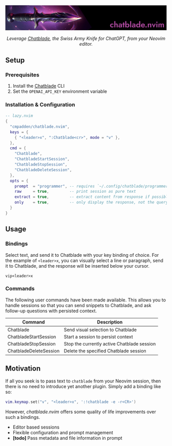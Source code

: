<div align="center">
    <img alt="chatblade.nvim banner" src=".github/chatblade.nvim.png">
    <br>
    <p>
        <i>Leverage <a href="https://github.com/npiv/chatblade">Chatblade</a>, the Swiss Army Knife for ChatGPT, from your Neovim editor.</i>
    </p>
</div>

## Setup

### Prerequisites

1. Install the [Chatblade](https://github.com/npiv/chatblade) CLI
2. Set the `OPENAI_API_KEY` environment variable

### Installation & Configuration

```lua
-- lazy.nvim
{
  "cmpadden/chatblade.nvim",
  keys = {
    { "<leader>x", ":Chatblade<cr>", mode = "v" },
  },
  cmd = {
    "Chatblade",
    "ChatbladeStartSession",
    "ChatbladeStopSession",
    "ChatbladeDeleteSession",
  },
  opts = {
    prompt  = "programmer", -- requires `~/.config/chatblade/programmer` in filesystem
    raw     = true,         -- print session as pure text
    extract = true,         -- extract content from response if possible (either json or code)
    only    = true,         -- only display the response, not the query
  }
}
```

## Usage

### Bindings

Select text, and send it to Chatblade with your key binding of choice. For the example
of `<leader>x`, you can visually select a line or paragraph, send it to Chatblade, and
the response will be inserted below your cursor.

```
vip<leader>x
```

### Commands

The following user commands have been made available. This allows you to handle sessions
so that you can send snippets to Chatblade, and ask follow-up questions with persisted
context.

| Command                | Description                                 |
| ---------------------- | ------------------------------------------- |
| Chatblade              | Send visual selection to Chatblade          |
| ChatbladeStartSession  | Start a session to persist context          |
| ChatbladeStopSession   | Stop the currently active Chatblade session |
| ChatbladeDeleteSession | Delete the specified Chatblade session      |

## Motivation

If all you seek is to pass text to `chatblade` from your Neovim session, then there is no need to introduce yet another plugin. Simply add a binding like so:

```lua
vim.keymap.set("v", "<leader>x", ':!chatblade -e -r<CR>')
```

However, _chatblade.nvim_ offers some quality of life improvements over such a bindings.

- Editor based sessions
- Flexible configuration and prompt management
- **[todo]** Pass metadata and file information in prompt
